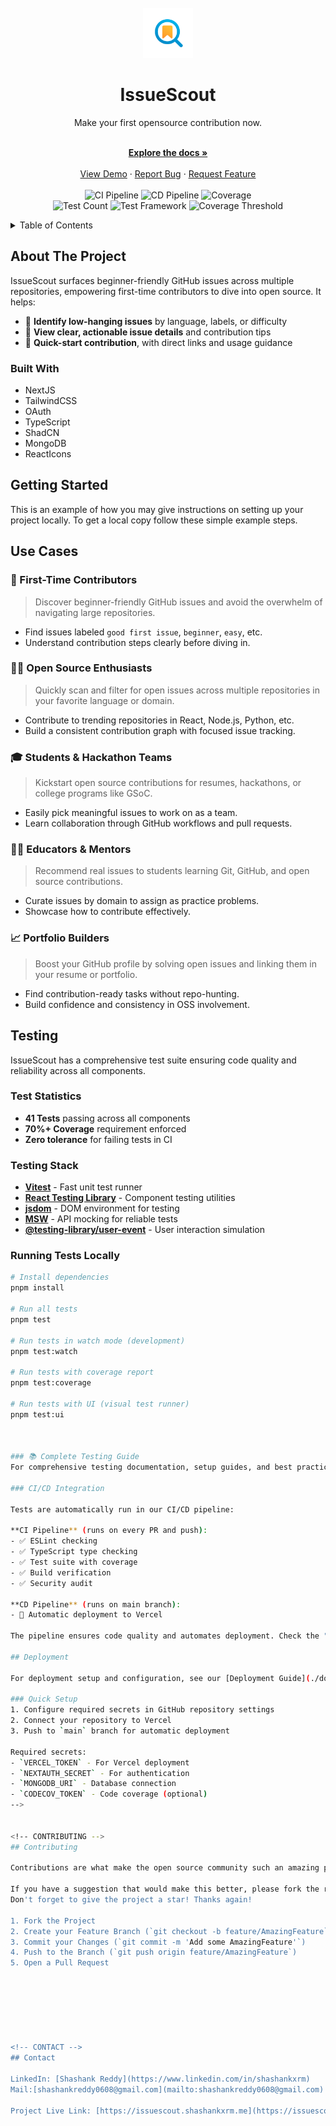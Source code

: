 



<!-- PROJECT LOGO -->
<br />
<div align="center">
  <a href="https://github.com/othneildrew/Best-README-Template">
    <img src="public/issuescout.png" alt="Logo" width="80" height="80">
  </a>

  <h1 align="center">IssueScout</h1>

  <p align="center">
  <p>Make your first opensource contribution now.</p>
    <br />
    <a href="https://github.com/shashankxrm/issuescout/README.md"><strong>Explore the docs »</strong></a>
    <br />
    <br />
    <a href="#">View Demo</a>
    &middot;
    <a href="mailto:shashankreddy0608@gmail.com">Report Bug</a>
    &middot;
    <a href="mailto:shashankreddy0608@gmail.com">Request Feature</a>
    <br />
    <br />
    <!-- CI/CD and Testing Badges -->
    <img src="https://github.com/shashankxrm/IssueScout/actions/workflows/ci.yml/badge.svg" alt="CI Pipeline" />
    <img src="https://github.com/shashankxrm/IssueScout/actions/workflows/cd.yml/badge.svg" alt="CD Pipeline" />
    <img src="https://codecov.io/gh/shashankxrm/IssueScout/branch/main/graph/badge.svg" alt="Coverage" />
    <br />
    <img src="https://img.shields.io/badge/tests-41%20passing-brightgreen" alt="Test Count" />
    <img src="https://img.shields.io/badge/test%20framework-vitest-green" alt="Test Framework" />
    <img src="https://img.shields.io/badge/coverage-%3E70%25-brightgreen" alt="Coverage Threshold" />
  </p>
</div>



<!-- TABLE OF CONTENTS -->
<details>
  <summary>Table of Contents</summary>
  <ol>
    <li>
      <a href="#about-the-project">About The Project</a>
      <ul>
        <li><a href="#built-with">Built With</a></li>
      </ul>
    </li>
    <li>
      <a href="#getting-started">Getting Started</a>
    </li>
    <li><a href="#usage">Usage</a></li>
    <li><a href="#testing">Testing</a></li>
    <li><a href="#deployment">Deployment</a></li>
    <li><a href="#contributing">Contributing</a></li>
    <li><a href="#contact">Contact</a></li>
  </ol>
</details>



<!-- ABOUT THE PROJECT -->
## About The Project

<!--<img src="public/dashboard.png" /> -->

IssueScout surfaces beginner-friendly GitHub issues across multiple repositories, empowering first-time contributors to dive into open source. It helps:

- 🔎 **Identify low-hanging issues** by language, labels, or difficulty  
- 📄 **View clear, actionable issue details** and contribution tips  
- 🚀 **Quick-start contribution**, with direct links and usage guidance

### Built With

* NextJS
* TailwindCSS
* OAuth
* TypeScript
* ShadCN
* MongoDB
* ReactIcons




<!-- GETTING STARTED -->
## Getting Started

This is an example of how you may give instructions on setting up your project locally.
To get a local copy follow these simple example steps.


<!-- USAGE EXAMPLES -->
## Use Cases

### 👶 First-Time Contributors  
> Discover beginner-friendly GitHub issues and avoid the overwhelm of navigating large repositories.

- Find issues labeled `good first issue`, `beginner`, `easy`, etc.  
- Understand contribution steps clearly before diving in.

### 👨‍💻 Open Source Enthusiasts  
> Quickly scan and filter for open issues across multiple repositories in your favorite language or domain.

- Contribute to trending repositories in React, Node.js, Python, etc.  
- Build a consistent contribution graph with focused issue tracking.

### 🎓 Students & Hackathon Teams  
> Kickstart open source contributions for resumes, hackathons, or college programs like GSoC.

- Easily pick meaningful issues to work on as a team.  
- Learn collaboration through GitHub workflows and pull requests.

### 👩‍🏫 Educators & Mentors  
> Recommend real issues to students learning Git, GitHub, and open source contributions.

- Curate issues by domain to assign as practice problems.  
- Showcase how to contribute effectively.

### 📈 Portfolio Builders  
> Boost your GitHub profile by solving open issues and linking them in your resume or portfolio.

- Find contribution-ready tasks without repo-hunting.  
- Build confidence and consistency in OSS involvement.

## Testing

IssueScout has a comprehensive test suite ensuring code quality and reliability across all components.

### Test Statistics
- **41 Tests** passing across all components
- **70%+ Coverage** requirement enforced
- **Zero tolerance** for failing tests in CI

### Testing Stack
- **[Vitest](https://vitest.dev/)** - Fast unit test runner
- **[React Testing Library](https://testing-library.com/docs/react-testing-library/intro/)** - Component testing utilities
- **[jsdom](https://github.com/jsdom/jsdom)** - DOM environment for testing
- **[MSW](https://mswjs.io/)** - API mocking for reliable tests
- **[@testing-library/user-event](https://testing-library.com/docs/user-event/intro/)** - User interaction simulation


### Running Tests Locally

```bash
# Install dependencies
pnpm install

# Run all tests
pnpm test

# Run tests in watch mode (development)
pnpm test:watch

# Run tests with coverage report
pnpm test:coverage

# Run tests with UI (visual test runner)
pnpm test:ui



### 📚 Complete Testing Guide
For comprehensive testing documentation, setup guides, and best practices, see our [Testing Guide](./docs/TESTING.md).

### CI/CD Integration

Tests are automatically run in our CI/CD pipeline:

**CI Pipeline** (runs on every PR and push):
- ✅ ESLint checking
- ✅ TypeScript type checking  
- ✅ Test suite with coverage
- ✅ Build verification
- ✅ Security audit

**CD Pipeline** (runs on main branch):
- 🚀 Automatic deployment to Vercel

The pipeline ensures code quality and automates deployment. Check the "Actions" tab for detailed build logs.

## Deployment

For deployment setup and configuration, see our [Deployment Guide](./docs/DEPLOYMENT.md).

### Quick Setup
1. Configure required secrets in GitHub repository settings
2. Connect your repository to Vercel
3. Push to `main` branch for automatic deployment

Required secrets:
- `VERCEL_TOKEN` - For Vercel deployment
- `NEXTAUTH_SECRET` - For authentication
- `MONGODB_URI` - Database connection
- `CODECOV_TOKEN` - Code coverage (optional)
-->


<!-- CONTRIBUTING -->
## Contributing

Contributions are what make the open source community such an amazing place to learn, inspire, and create. Any contributions you make are **greatly appreciated**.

If you have a suggestion that would make this better, please fork the repo and create a pull request. You can also simply open an issue with the tag "enhancement".
Don't forget to give the project a star! Thanks again!

1. Fork the Project
2. Create your Feature Branch (`git checkout -b feature/AmazingFeature`)
3. Commit your Changes (`git commit -m 'Add some AmazingFeature'`)
4. Push to the Branch (`git push origin feature/AmazingFeature`)
5. Open a Pull Request







<!-- CONTACT -->
## Contact

LinkedIn: [Shashank Reddy](https://www.linkedin.com/in/shashankxrm)
Mail:[shashankreddy0608@gmail.com](mailto:shashankreddy0608@gmail.com)

Project Live Link: [https://issuescout.shashankxrm.me](https://issuescout.shashankxrm.me)







